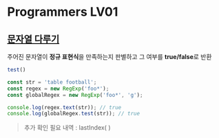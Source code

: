 # Programmers LV01 

## [문자열 다루기](https://github.com/Emma-Hyejin/Coding_Test/blob/main/programmers_LV_01/hideNum.js) 
주어진 문자열이 **정규 표현식**을 만족하는지 판별하고 그 여부를 **true/false**로 반환

```javaScript
test()

const str = 'table football';
const regex = new RegExp('foo*');
const globalRegex = new RegExp('foo*', 'g');

console.log(regex.text(str)); // true
console.log(globalRegex.test(str)); // true
```
> 추가 확인 필요 내역 : lastIndex( )
